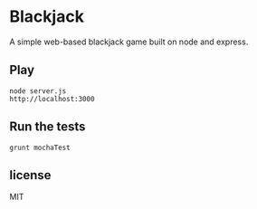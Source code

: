 # Blackjack
A simple web-based blackjack game built on node and express.

## Play
    node server.js
    http://localhost:3000

## Run the tests
    grunt mochaTest

## license
MIT
